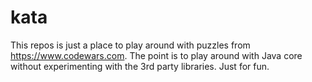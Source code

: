 # kata
This repos is just a place to play around with puzzles from https://www.codewars.com. The point is to play around with Java core without experimenting with the 3rd party libraries. Just for fun.
